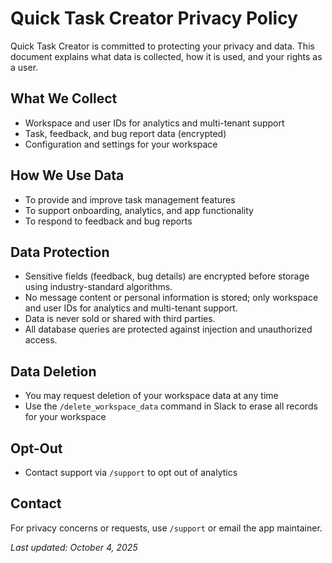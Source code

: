 # Quick Task Creator Privacy Policy

Quick Task Creator is committed to protecting your privacy and data. This document explains what data is collected, how it is used, and your rights as a user.

## What We Collect

- Workspace and user IDs for analytics and multi-tenant support
- Task, feedback, and bug report data (encrypted)
- Configuration and settings for your workspace

## How We Use Data

- To provide and improve task management features
- To support onboarding, analytics, and app functionality
- To respond to feedback and bug reports

## Data Protection

- Sensitive fields (feedback, bug details) are encrypted before storage using industry-standard algorithms.
- No message content or personal information is stored; only workspace and user IDs for analytics and multi-tenant support.
- Data is never sold or shared with third parties.
- All database queries are protected against injection and unauthorized access.

## Data Deletion

- You may request deletion of your workspace data at any time
- Use the `/delete_workspace_data` command in Slack to erase all records for your workspace

## Opt-Out

- Contact support via `/support` to opt out of analytics

## Contact

For privacy concerns or requests, use `/support` or email the app maintainer.

_Last updated: October 4, 2025_
